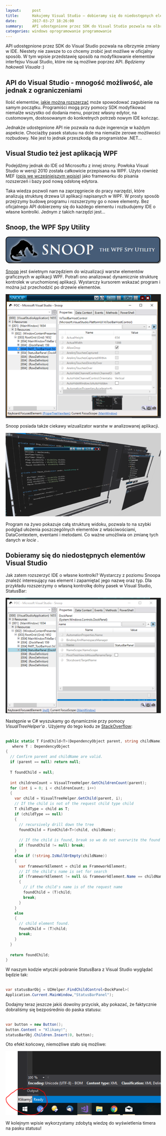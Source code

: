 ```yaml
---
layout:     post
title:      Hakujemy Visual Studio — dobieramy się do niedostępnych elementów IDE
date:       2017-03-27 18:26:00
summary:    API udostępnione przez SDK do Visual Studio pozwala na olbrzymie zmiany w IDE. Niestety nie zawsze to co chcemy zrobić jest możliwe w oficjalny sposób. W tym wpisie przedstawię sposób na modyfikowanie elementów interfejsu Visual Studio, które nie są możliwe poprzez API. Będziemy hakowali Visuala  — )API do Visual Studio - mnogość możliwość, ale jednak z ograniczeniamiIlość elementów, jakie można roz...
categories: windows oprogramowanie programowanie
---
```




API udostępnione przez SDK do Visual Studio pozwala na olbrzymie zmiany w IDE. Niestety nie zawsze to co chcemy zrobić jest możliwe w oficjalny sposób. W tym wpisie przedstawię sposób na modyfikowanie elementów interfejsu Visual Studio, które nie są możliwe poprzez API.  *Będziemy hakowali Visuala*  :)



## API do Visual Studio - mnogość możliwość, ale jednak z ograniczeniami

Ilość elementów, [jakie można rozszerzać](https://www.dobreprogramy.pl/djfoxer/Jakie-elementy-Visual-Studio-moga-byc-rozszerzane-przez-deweloperow,80061.html) może spowodować zagubienie na samym początku. Programiści mogą przy pomocy SDK modyfikować niemalże wszystko od dodania menu, poprzez własny edytor, na customowym, dostosowanym do konkretnych potrzeb nowym IDE kończąc.

Jednakże udostępnione API nie pozwala na duże ingerencje w każdym aspekcie. Chociażby pasek statusu na dole ma niemalże zerowe możliwości rozbudowy. Nie jest to jednak przeszkodą dla programistów .NET...


## Visual Studio też jest aplikacją WPF

Podejdźmy jednak do IDE od Microsoftu z innej strony. Powłoka Visual Studio w wersji 2010 została całkowicie przepisana na WPF. Użyto również MEF ([opis we wcześniejszym wpisie](https://www.dobreprogramy.pl/djfoxer/Managed-Extensibility-Framework-system-pluginow-do-aplikacji-.NET-od-Microsoftu,80021.html)) jako frameworku do pisania rozszerzeń i bazy pod nową odsłonę edytora.

Taka wiedza pozwoli nam na zaprzęgniecie do pracy narzędzi, które analizują strukturę drzewa UI aplikacji napisanych w WPF. W prosty sposób przejrzymy budowę programu i rozszerzymy go o nowe elementy. Bez oficjalnego API dobierzemy się do każdego elementu i rozbudujemy IDE o własne kontrolki. Jednym z takich narzędzi jest... 


## Snoop, the WPF Spy Utility



![desk](https://raw.githubusercontent.com/djfoxer/djfoxer.github.io/master/_img/2017-3-27-_15_/g_-_608x405_-_-_80126x20170326233728_0.png)


[Snoop](https://snoopwpf.codeplex.com/) jest świetnym narzędziem do wizualizacji warstw elementów graficznych w aplikacji WPF. Potrafi ono analizować dynamicznie strukturę kontrolek w uruchomionej aplikacji. Wystarczy kursorem wskazać program i można już przechodzić po drzewie elementów.


![desk](https://raw.githubusercontent.com/djfoxer/djfoxer.github.io/master/_img/2017-3-27-_15_/g_-_608x405_-_-_80126x20170327174420_0.PNG)


Snoop posiada także ciekawy wizualizator warstw w analizowanej aplikacji. 


![desk](https://raw.githubusercontent.com/djfoxer/djfoxer.github.io/master/_img/2017-3-27-_15_/g_-_608x405_-_-_80126x20170327174420_1.PNG)


Program na żywo pokazuje całą strukturę widoku, pozwala to na szybki podgląd ułożenia poszczególnych elementów z właściwościami, DataContextem, eventami i metodami. Co ważne umożliwia on zmianę tych danych  *w locie* .


## Dobieramy się do niedostępnych elementów Visual Studio

Jak zatem rozszerzyć IDE o własne kontrolki? Wystarczy z poziomu Snoopa znaleźć interesujący nas element i zapamiętać jego nazwę oraz typ. Dla przykładu rozszerzymy o własną kontrolkę dolny pasek w Visual Studio, StatusBar:


![desk](https://raw.githubusercontent.com/djfoxer/djfoxer.github.io/master/_img/2017-3-27-_15_/g_-_608x405_-_-_80126x20170327181039_0.PNG)


Następnie w C# wyszukamy go dynamicznie przy pomocy  *VisualTreeHelper'a* . Użyjemy do tego kodu ze [StackOverflow](http://stackoverflow.com/a/1759923): 


```csharp

public static T FindChild<T>(DependencyObject parent, string childName)
   where T : DependencyObject
{    
  // Confirm parent and childName are valid. 
  if (parent == null) return null;

  T foundChild = null;

  int childrenCount = VisualTreeHelper.GetChildrenCount(parent);
  for (int i = 0; i < childrenCount; i++)
  {
    var child = VisualTreeHelper.GetChild(parent, i);
    // If the child is not of the request child type child
    T childType = child as T;
    if (childType == null)
    {
      // recursively drill down the tree
      foundChild = FindChild<T>(child, childName);

      // If the child is found, break so we do not overwrite the found child. 
      if (foundChild != null) break;
    }
    else if (!string.IsNullOrEmpty(childName))
    {
      var frameworkElement = child as FrameworkElement;
      // If the child's name is set for search
      if (frameworkElement != null && frameworkElement.Name == childName)
      {
        // if the child's name is of the request name
        foundChild = (T)child;
        break;
      }
    }
    else
    {
      // child element found.
      foundChild = (T)child;
      break;
    }
  }

  return foundChild;
}

```


W naszym kodzie wtyczki pobranie StatusBara z Visual Studio wyglądać będzie tak:


```csharp

var statusBarObj = UIHelper.FindChildControl<DockPanel>(
Application.Current.MainWindow,"StatusBarPanel");

```


Dodajmy teraz jeszcze jakiś dowolny przycisk, aby pokazać, że faktycznie dobraliśmy się bezpośrednio do paska statusu:


```csharp

var button = new Button();
button.Content = "Klikamy!";
statusBarObj.Children.Insert(0, button);

```


Oto efekt końcowy, niemożliwe stało się możliwe:


![desk](https://raw.githubusercontent.com/djfoxer/djfoxer.github.io/master/_img/2017-3-27-_15_/g_-_608x405_-_-_80126x20170327181039_1.PNG)


W kolejnym wpisie wykorzystamy zdobytą wiedzę do wyświetlenia timera na pasku statusu!
